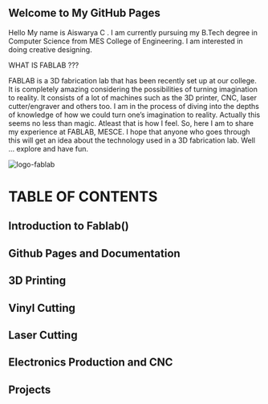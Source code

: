 ## Welcome to My GitHub Pages

Hello
My name is Aiswarya C . I am currently pursuing my B.Tech degree in Computer Science from MES College of Engineering. I am interested in doing creative designing. 

WHAT IS FABLAB ??? 

FABLAB is a 3D fabrication lab that has been recently set up at our college. It is completely amazing considering the possibilities of turning imagination to reality. It consists of a lot of machines such as the 3D printer, CNC, laser cutter/engraver and others too. I am in the process of diving into the depths of knowledge of how we could turn one’s imagination to reality. Actually this seems no less than magic. Atleast that is how I feel. So, here I am to share my experience at FABLAB, MESCE. I hope that anyone who goes through this will get an idea about the technology used in a 3D fabrication lab. Well … explore and have fun.


![logo-fablab](https://user-images.githubusercontent.com/32665041/31852851-3863c638-b634-11e7-84b3-90a2a6dfcbe6.jpg)

# TABLE OF CONTENTS

## Introduction to Fablab()

## Github Pages and Documentation

## 3D Printing

## Vinyl Cutting

## Laser Cutting

## Electronics Production and CNC

## Projects





